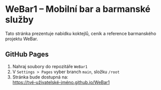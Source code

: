 
# WeBar1 – Mobilní bar a barmanské služby

Tato stránka prezentuje nabídku koktejlů, ceník a reference barmanského projektu WeBar.

## GitHub Pages

1. Nahraj soubory do repozitáře `WeBar1`
2. V `Settings > Pages` vyber branch `main`, složku `/root`
3. Stránka bude dostupná na:  
   https://tvé-uživatelské-jméno.github.io/WeBar1

